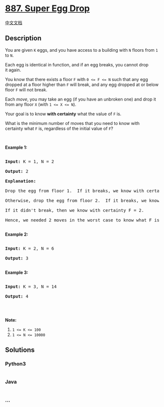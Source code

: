 # [887. Super Egg Drop](https://leetcode.com/problems/super-egg-drop)

[中文文档](/solution/0800-0899/0887.Super%20Egg%20Drop/README.md)

## Description

<p>You are given <code>K</code> eggs, and you have access to a building with <code>N</code> floors from <code>1</code> to <code>N</code>.&nbsp;</p>

<p>Each egg is identical in function, and if an egg breaks, you cannot drop it&nbsp;again.</p>

<p>You know that there exists a floor <code>F</code> with <code>0 &lt;= F &lt;= N</code> such that any egg dropped at a floor higher than <code>F</code> will break, and any egg dropped at or below floor <code>F</code> will not break.</p>

<p>Each <em>move</em>, you may take an egg (if you have an unbroken one) and drop it from any floor <code>X</code> (with&nbsp;<code>1 &lt;= X &lt;= N</code>).&nbsp;</p>

<p>Your goal is to know&nbsp;<strong>with certainty</strong>&nbsp;what the value of <code>F</code> is.</p>

<p>What is the minimum number of moves that you need to know with certainty&nbsp;what <code>F</code> is, regardless of the initial value of <code>F</code>?</p>

<p>&nbsp;</p>

<ol>

</ol>

<div>

<p><strong>Example 1:</strong></p>

<pre>

<strong>Input: </strong>K = <span id="example-input-1-1">1</span>, N = <span id="example-input-1-2">2</span>

<strong>Output: </strong><span id="example-output-1">2</span>

<strong>Explanation: </strong>

Drop the egg from floor 1.  If it breaks, we know with certainty that F = 0.

Otherwise, drop the egg from floor 2.  If it breaks, we know with certainty that F = 1.

If it didn&#39;t break, then we know with certainty F = 2.

Hence, we needed 2 moves in the worst case to know what F is with certainty.

</pre>

<div>

<p><strong>Example 2:</strong></p>

<pre>

<strong>Input: </strong>K = <span id="example-input-2-1">2</span>, N = 6

<strong>Output: </strong><span id="example-output-2">3</span>

</pre>

<div>

<p><strong>Example 3:</strong></p>

<pre>

<strong>Input: </strong>K = <span id="example-input-3-1">3</span>, N = <span id="example-input-3-2">14</span>

<strong>Output: </strong><span id="example-output-3">4</span>

</pre>

<p>&nbsp;</p>

<p><strong>Note:</strong></p>

<ol>
    <li><code>1 &lt;= K &lt;= 100</code></li>
    <li><code>1 &lt;= N &lt;= 10000</code></li>
</ol>

</div>

</div>

</div>

## Solutions

<!-- tabs:start -->

### **Python3**

```python

```

### **Java**

```java

```

### **...**

```

```

<!-- tabs:end -->

